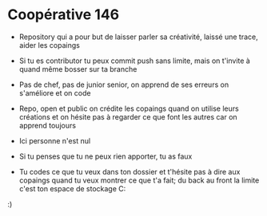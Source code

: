 # Coopérative 146 

- Repository qui a pour but de laisser parler sa créativité, laissé une trace, aider les copaings 

- Si tu es contributor tu peux commit push sans limite, mais on t'invite à quand même bosser sur ta branche 

- Pas de chef, pas de junior senior, on apprend de ses erreurs on s'améliore et on code 

- Repo, open et public on crédite les copaings quand on utilise leurs créations et on hésite pas à regarder ce que font les autres car on apprend toujours 

- Ici personne n'est nul

- Si tu penses que tu ne peux rien apporter, tu as faux

- Tu codes ce que tu veux dans ton dossier et t'hésite pas à dire aux copaings quand tu veux montrer ce que t'a fait; du back au front la limite c'est ton espace de stockage C: 

:) 

